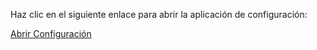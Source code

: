 <!DOCTYPE html>
<html>
<head>
  <title>Abrir Configuración</title>
</head>
<body>

<p>Haz clic en el siguiente enlace para abrir la aplicación de configuración:</p>

<a href="intent://com.android.settings#Intent;end">Abrir Configuración</a>

</body>
</html>
